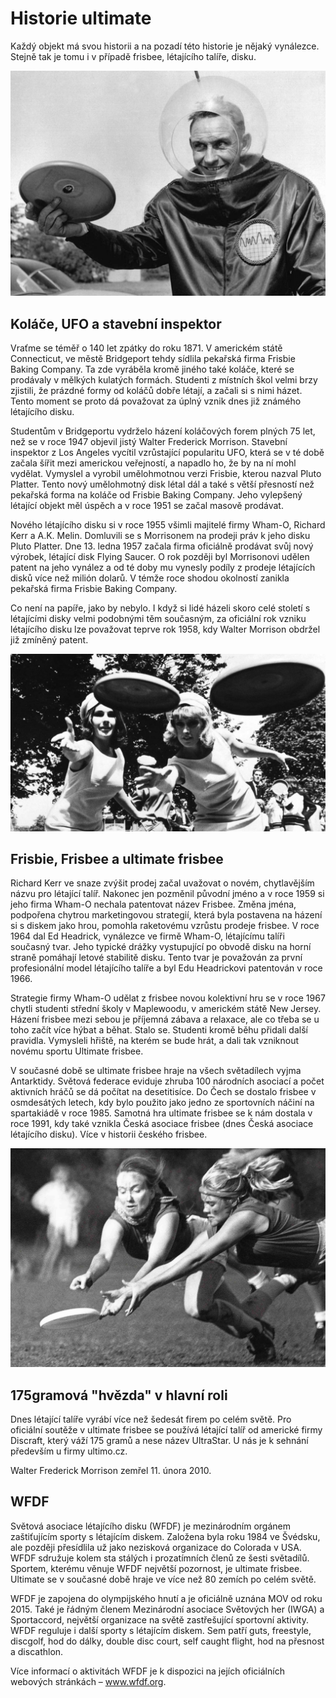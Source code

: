 # Historie ultimate

Každý objekt má svou historii a na pozadí této historie je nějaký vynálezce. Stejně tak je tomu i v případě frisbee, létajícího talíře, disku.

![](assets/img/pages/ultimate/historie_1.jpg)

## Koláče, UFO a stavební inspektor

Vraťme se téměř o 140 let zpátky do roku 1871. V americkém státě Connecticut, ve městě Bridgeport tehdy sídlila pekařská firma Frisbie Baking Company. Ta zde vyráběla kromě jiného také koláče, které se prodávaly v mělkých kulatých formách. Studenti z místních škol velmi brzy zjistili, že prázdné formy od koláčů dobře létají, a začali si s nimi házet. Tento moment se proto dá považovat za úplný vznik dnes již známého létajícího disku.

Studentům v Bridgeportu vydrželo házení koláčových forem plných 75 let, než se v roce 1947 objevil jistý Walter Frederick Morrison. Stavební inspektor z Los Angeles vycítil vzrůstající popularitu UFO, která se v té době začala šířit mezi americkou veřejností, a napadlo ho, že by na ní mohl vydělat. Vymyslel a vyrobil umělohmotnou verzi Frisbie, kterou nazval Pluto Platter. Tento nový umělohmotný disk létal dál a také s větší přesností než pekařská forma na koláče od Frisbie Baking Company. Jeho vylepšený létající objekt měl úspěch a v roce 1951 se začal masově prodávat.

Nového létajícího disku si v roce 1955 všimli majitelé firmy Wham-O, Richard Kerr a A.K. Melin. Domluvili se s Morrisonem na prodeji práv k jeho disku Pluto Platter. Dne 13. ledna 1957 začala firma oficiálně prodávat svůj nový výrobek, létající disk Flying Saucer. O rok později byl Morrisonovi udělen patent na jeho vynález a od té doby mu vynesly podíly z prodeje létajících disků více než milión dolarů. V témže roce shodou okolností zanikla pekařská firma Frisbie Baking Company.

Co není na papíře, jako by nebylo. I když si lidé házeli skoro celé století s létajícími disky velmi podobnými těm současným, za oficiální rok vzniku létajícího disku lze považovat teprve rok 1958, kdy Walter Morrison obdržel již zmíněný patent.

![](assets/img/pages/ultimate/historie_2.jpg)

## Frisbie, Frisbee a ultimate frisbee

Richard Kerr ve snaze zvýšit prodej začal uvažovat o novém, chytlavějším názvu pro létající talíř. Nakonec jen pozměnil původní jméno a v roce 1959 si jeho firma Wham-O nechala patentovat název Frisbee. Změna jména, podpořena chytrou marketingovou strategií, která byla postavena na házení si s diskem jako hrou, pomohla raketovému vzrůstu prodeje frisbee. V roce 1964 dal Ed Headrick, vynálezce ve firmě Wham-O, létajícímu talíři současný tvar. Jeho typické drážky vystupující po obvodě disku na horní straně pomáhají letové stabilitě disku. Tento tvar je považován za první profesionální model létajícího talíře a byl Edu Headrickovi patentován v roce 1966.

Strategie firmy Wham-O udělat z frisbee novou kolektivní hru se v roce 1967 chytli studenti střední školy v Maplewoodu, v americkém státě New Jersey. Házení frisbee mezi sebou je příjemná zábava a relaxace, ale co třeba se u toho začít více hýbat a běhat. Stalo se. Studenti kromě běhu přidali další pravidla. Vymysleli hřiště, na kterém se bude hrát, a dali tak vzniknout novému sportu Ultimate frisbee.

V současné době se ultimate frisbee hraje na všech světadílech vyjma Antarktidy. Světová federace eviduje zhruba 100 národních asociací a počet aktivních hráčů se dá počítat na desetitisíce. Do Čech se dostalo frisbee v osmdesátých letech, kdy bylo použito jako jedno ze sportovních náčiní na spartakiádě v roce 1985. Samotná hra ultimate frisbee se k nám dostala v roce 1991, kdy také vznikla Česká asociace frisbee (dnes Česká asociace létajícího disku). Více v historii českého frisbee.

![](assets/img/pages/ultimate/historie_3.jpg)

## 175gramová "hvězda" v hlavní roli

Dnes létající talíře vyrábí více než šedesát firem po celém světě. Pro oficiální soutěže v ultimate frisbee se používá létající talíř od americké firmy Discraft, který váží 175 gramů a nese název UltraStar. U nás je k sehnání především u firmy ultimo.cz.

Walter Frederick Morrison zemřel 11. února 2010.

## WFDF

Světová asociace létajícího disku (WFDF) je mezinárodním orgánem zaštiťujícím sporty s létajícím diskem. Založena byla roku 1984 ve Švédsku, ale později přesídlila už jako nezisková organizace do Colorada v USA. WFDF sdružuje kolem sta stálých i prozatímních členů ze šesti světadílů. Sportem, kterému věnuje WFDF největší pozornost, je ultimate frisbee. Ultimate se v současné době hraje ve více než 80 zemích po celém světě.

WFDF je zapojena do olympijského hnutí a je oficiálně uznána MOV od roku 2015. Také je řádným členem Mezinárodní asociace Světových her (IWGA) a Sportaccord, největší organizace na světě zastřešující sportovní aktivity. WFDF reguluje i další sporty s létajícím diskem. Sem patří guts, freestyle, discgolf, hod do dálky, double disc court, self caught flight, hod na přesnost a discathlon.

Více informací o aktivitách WFDF je k dispozici na jejích oficiálních webových stránkách – www.wfdf.org.
